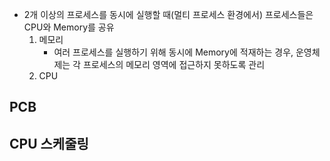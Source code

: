 - 2개 이상의 프로세스를 동시에 실행할 때(멀티 프로세스 환경에서) 프로세스들은 CPU와 Memory를 공유
	1. 메모리
		- 여러 프로세스를 실행하기 위해 동시에 Memory에 적재하는 경우, 운영체제는 각 프로세스의 메모리 영역에 접근하지 못하도록 관리
	2. CPU

## PCB
## CPU 스케줄링